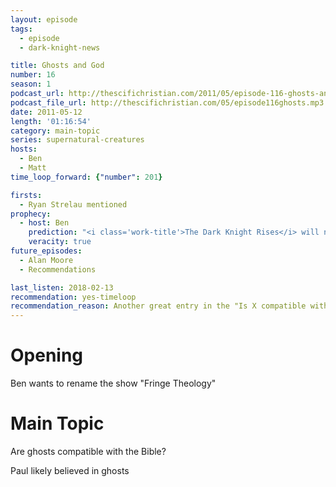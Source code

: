 ```yaml
---
layout: episode
tags:
  - episode
  - dark-knight-news 

title: Ghosts and God
number: 16
season: 1
podcast_url: http://thescifichristian.com/2011/05/episode-116-ghosts-and-god/
podcast_file_url: http://thescifichristian.com/05/episode116ghosts.mp3
date: 2011-05-12
length: '01:16:54'
category: main-topic
series: supernatural-creatures 
hosts:
  - Ben
  - Matt
time_loop_forward: {"number": 201}

firsts: 
  - Ryan Strelau mentioned
prophecy:
  - host: Ben
    prediction: "<i class='work-title'>The Dark Knight Rises</i> will not feature a Lazarus Pit"
    veracity: true
future_episodes: 
  - Alan Moore
  - Recommendations

last_listen: 2018-02-13
recommendation: yes-timeloop
recommendation_reason: Another great entry in the "Is X compatible with Christianity?" series
---
```

# Opening
Ben wants to rename the show "Fringe Theology"



# Main Topic
Are ghosts compatible with the Bible?

Paul likely believed in ghosts